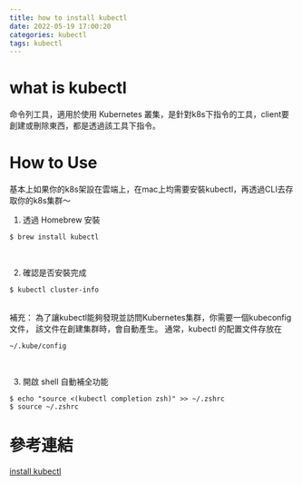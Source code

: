 ```yaml
---
title: how to install kubectl
date: 2022-05-19 17:00:20
categories: kubectl
tags: kubectl
---
```


# what is kubectl
命令列工具，適用於使用 Kubernetes 叢集，是針對k8s下指令的工具，client要創建或刪除東西，都是透過該工具下指令。

# How to Use
基本上如果你的k8s架設在雲端上，在mac上均需要安裝kubectl，再透過CLI去存取你的k8s集群～

1. 透過 Homebrew 安裝
```shell
$ brew install kubectl 
```

<br>

2. 確認是否安裝完成
```shell
$ kubectl cluster-info 
```

<br>
補充： 
為了讓kubectl能夠發現並訪問Kubernetes集群，你需要一個kubeconfig文件， 
該文件在創建集群時，會自動產生。 通常，kubectl 的配置文件存放在 

``` ~/.kube/config ``` 

<br>

3. 開啟 shell 自動補全功能
```shell
$ echo "source <(kubectl completion zsh)" >> ~/.zshrc
$ source ~/.zshrc
```


# 參考連結
[install kubectl](https://kubernetes.io/zh/docs/tasks/tools/install-kubectl-macos/#install-with-homebrew-on-macos)
